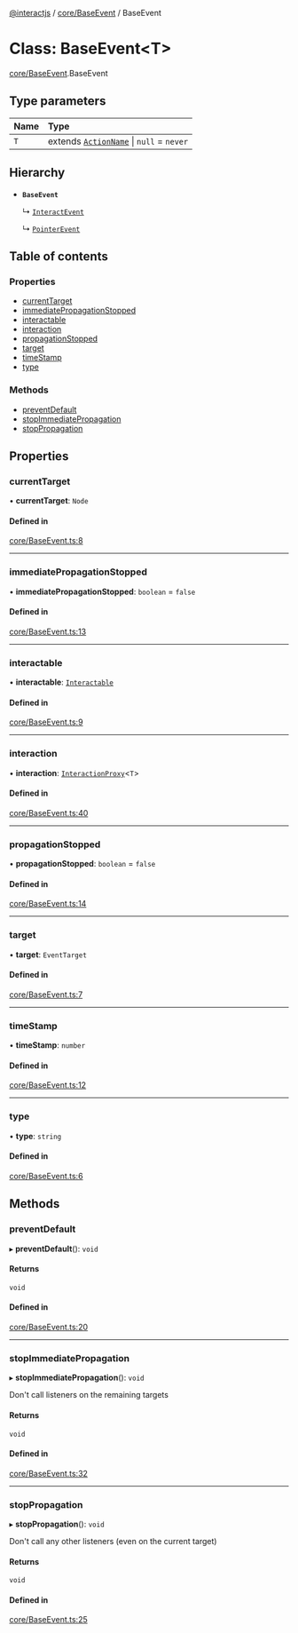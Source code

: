 [@interactjs](../README.md) / [core/BaseEvent](../modules/core_BaseEvent.md) / BaseEvent

# Class: BaseEvent\<T\>

[core/BaseEvent](../modules/core_BaseEvent.md).BaseEvent

## Type parameters

| Name | Type |
| :------ | :------ |
| `T` | extends [`ActionName`](../modules/core_types.md#actionname) \| ``null`` = `never` |

## Hierarchy

- **`BaseEvent`**

  ↳ [`InteractEvent`](core_InteractEvent.InteractEvent.md)

  ↳ [`PointerEvent`](pointer_events_PointerEvent.PointerEvent.md)

## Table of contents

### Properties

- [currentTarget](core_BaseEvent.BaseEvent.md#currenttarget)
- [immediatePropagationStopped](core_BaseEvent.BaseEvent.md#immediatepropagationstopped)
- [interactable](core_BaseEvent.BaseEvent.md#interactable)
- [interaction](core_BaseEvent.BaseEvent.md#interaction)
- [propagationStopped](core_BaseEvent.BaseEvent.md#propagationstopped)
- [target](core_BaseEvent.BaseEvent.md#target)
- [timeStamp](core_BaseEvent.BaseEvent.md#timestamp)
- [type](core_BaseEvent.BaseEvent.md#type)

### Methods

- [preventDefault](core_BaseEvent.BaseEvent.md#preventdefault)
- [stopImmediatePropagation](core_BaseEvent.BaseEvent.md#stopimmediatepropagation)
- [stopPropagation](core_BaseEvent.BaseEvent.md#stoppropagation)

## Properties

### currentTarget

• **currentTarget**: `Node`

#### Defined in

[core/BaseEvent.ts:8](https://github.com/taye/interact.js/blob/d3d47461/packages/@interactjs/core/BaseEvent.ts#L8)

___

### immediatePropagationStopped

• **immediatePropagationStopped**: `boolean` = `false`

#### Defined in

[core/BaseEvent.ts:13](https://github.com/taye/interact.js/blob/d3d47461/packages/@interactjs/core/BaseEvent.ts#L13)

___

### interactable

• **interactable**: [`Interactable`](core_Interactable.Interactable.md)

#### Defined in

[core/BaseEvent.ts:9](https://github.com/taye/interact.js/blob/d3d47461/packages/@interactjs/core/BaseEvent.ts#L9)

___

### interaction

• **interaction**: [`InteractionProxy`](../modules/core_Interaction.md#interactionproxy)\<`T`\>

#### Defined in

[core/BaseEvent.ts:40](https://github.com/taye/interact.js/blob/d3d47461/packages/@interactjs/core/BaseEvent.ts#L40)

___

### propagationStopped

• **propagationStopped**: `boolean` = `false`

#### Defined in

[core/BaseEvent.ts:14](https://github.com/taye/interact.js/blob/d3d47461/packages/@interactjs/core/BaseEvent.ts#L14)

___

### target

• **target**: `EventTarget`

#### Defined in

[core/BaseEvent.ts:7](https://github.com/taye/interact.js/blob/d3d47461/packages/@interactjs/core/BaseEvent.ts#L7)

___

### timeStamp

• **timeStamp**: `number`

#### Defined in

[core/BaseEvent.ts:12](https://github.com/taye/interact.js/blob/d3d47461/packages/@interactjs/core/BaseEvent.ts#L12)

___

### type

• **type**: `string`

#### Defined in

[core/BaseEvent.ts:6](https://github.com/taye/interact.js/blob/d3d47461/packages/@interactjs/core/BaseEvent.ts#L6)

## Methods

### preventDefault

▸ **preventDefault**(): `void`

#### Returns

`void`

#### Defined in

[core/BaseEvent.ts:20](https://github.com/taye/interact.js/blob/d3d47461/packages/@interactjs/core/BaseEvent.ts#L20)

___

### stopImmediatePropagation

▸ **stopImmediatePropagation**(): `void`

Don't call listeners on the remaining targets

#### Returns

`void`

#### Defined in

[core/BaseEvent.ts:32](https://github.com/taye/interact.js/blob/d3d47461/packages/@interactjs/core/BaseEvent.ts#L32)

___

### stopPropagation

▸ **stopPropagation**(): `void`

Don't call any other listeners (even on the current target)

#### Returns

`void`

#### Defined in

[core/BaseEvent.ts:25](https://github.com/taye/interact.js/blob/d3d47461/packages/@interactjs/core/BaseEvent.ts#L25)
